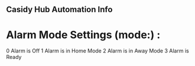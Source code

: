 ## Casidy Hub Automation Info

# Alarm Mode Settings (mode:) :

0	Alarm is Off
1	Alarm is in Home Mode
2 	Alarm is in Away Mode
3	Alarm is Ready